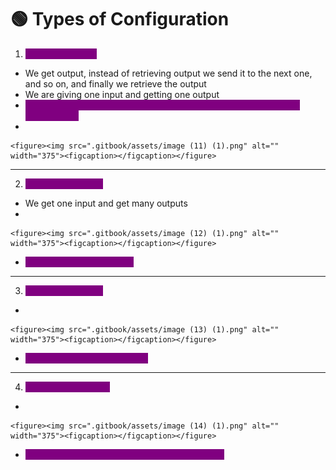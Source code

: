 # 🟢 Types of Configuration

1. <mark style="color:purple;background-color:purple;">**One to One RNN:**</mark>

* We get output, instead of retrieving output we send it to the next one, and so on, and finally we retrieve the output
* We are giving one input and getting one output
* <mark style="color:purple;background-color:purple;">**One-to-one connections are mostly toy examples or educational illustrations.**</mark>
*

    <figure><img src=".gitbook/assets/image (11) (1).png" alt="" width="375"><figcaption></figcaption></figure>



***

2. <mark style="color:purple;background-color:purple;">**One to Many RNN:**</mark>

* We get one input and get many outputs
*

    <figure><img src=".gitbook/assets/image (12) (1).png" alt="" width="375"><figcaption></figcaption></figure>
* <mark style="color:purple;background-color:purple;">**Example: Text generation**</mark>



***

3. <mark style="color:purple;background-color:purple;">**Many to One RNN:**</mark>

*

    <figure><img src=".gitbook/assets/image (13) (1).png" alt="" width="375"><figcaption></figcaption></figure>
* <mark style="color:purple;background-color:purple;">**Example: Sentiment analysis**</mark>

***

4. <mark style="color:purple;background-color:purple;">**Many to Many RNN:**</mark>

*

    <figure><img src=".gitbook/assets/image (14) (1).png" alt="" width="375"><figcaption></figcaption></figure>
* <mark style="color:purple;background-color:purple;">**Example: Language translation, QnA, Chatbots**</mark>
